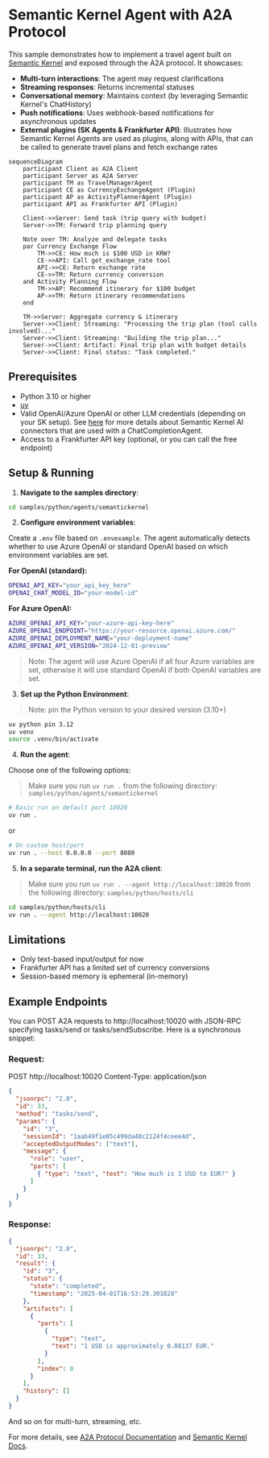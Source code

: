 # Semantic Kernel Agent with A2A Protocol

This sample demonstrates how to implement a travel agent built on [Semantic Kernel](https://github.com/microsoft/semantic-kernel/) and exposed through the A2A protocol. It showcases:

- **Multi-turn interactions**: The agent may request clarifications
- **Streaming responses**: Returns incremental statuses
- **Conversational memory**: Maintains context (by leveraging Semantic Kernel's ChatHistory)
- **Push notifications**: Uses webhook-based notifications for asynchronous updates
- **External plugins (SK Agents & Frankfurter API)**: Illustrates how Semantic Kernel Agents are used as plugins, along with APIs, that can be called to generate travel plans and fetch exchange rates

```mermaid
sequenceDiagram
    participant Client as A2A Client
    participant Server as A2A Server
    participant TM as TravelManagerAgent 
    participant CE as CurrencyExchangeAgent (Plugin)
    participant AP as ActivityPlannerAgent (Plugin)
    participant API as Frankfurter API (Plugin)

    Client->>Server: Send task (trip query with budget)
    Server->>TM: Forward trip planning query

    Note over TM: Analyze and delegate tasks
    par Currency Exchange Flow
        TM->>CE: How much is $100 USD in KRW?
        CE->>API: Call get_exchange_rate tool
        API->>CE: Return exchange rate
        CE->>TM: Return currency conversion
    and Activity Planning Flow
        TM->>AP: Recommend itinerary for $100 budget
        AP->>TM: Return itinerary recommendations
    end

    TM->>Server: Aggregate currency & itinerary
    Server->>Client: Streaming: "Processing the trip plan (tool calls involved)..."
    Server->>Client: Streaming: "Building the trip plan..."
    Server->>Client: Artifact: Final trip plan with budget details
    Server->>Client: Final status: "Task completed."
```

## Prerequisites

- Python 3.10 or higher
- [uv](https://docs.astral.sh/uv/)
- Valid OpenAI/Azure OpenAI or other LLM credentials (depending on your SK setup). See [here](https://learn.microsoft.com/en-us/semantic-kernel/concepts/ai-services/chat-completion/?tabs=csharp-AzureOpenAI%2Cpython-AzureOpenAI%2Cjava-AzureOpenAI&pivots=programming-language-python#creating-a-chat-completion-service) for more details about Semantic Kernel AI connectors that are used with a ChatCompletionAgent.
- Access to a Frankfurter API key (optional, or you can call the free endpoint)

## Setup & Running

1. **Navigate to the samples directory**:

```bash
cd samples/python/agents/semantickernel
```

2. **Configure environment variables**:

Create a `.env` file based on `.envexample`. The agent automatically detects whether to use Azure OpenAI or standard OpenAI based on which environment variables are set.

**For OpenAI (standard):**
```bash
OPENAI_API_KEY="your_api_key_here"
OPENAI_CHAT_MODEL_ID="your-model-id"
```

**For Azure OpenAI:**
```bash
AZURE_OPENAI_API_KEY="your-azure-api-key-here"
AZURE_OPENAI_ENDPOINT="https://your-resource.openai.azure.com/"
AZURE_OPENAI_DEPLOYMENT_NAME="your-deployment-name"
AZURE_OPENAI_API_VERSION="2024-12-01-preview"
```

> Note: The agent will use Azure OpenAI if all four Azure variables are set, otherwise it will use standard OpenAI if both OpenAI variables are set.

3. **Set up the Python Environment**:

> Note: pin the Python version to your desired version (3.10+)

```bash
uv python pin 3.12
uv venv
source .venv/bin/activate
```
4. **Run the agent**:

Choose one of the following options:

> Make sure you run `uv run .` from the following directory: `samples/python/agents/semantickernel`

```bash
# Basic run on default port 10020
uv run .
```
or

```bash
# On custom host/port
uv run . --host 0.0.0.0 --port 8080
```

5. **In a separate terminal, run the A2A client**:

> Make sure you run `uv run . --agent http://localhost:10020` from the following directory: `samples/python/hosts/cli`

```bash
cd samples/python/hosts/cli
uv run . --agent http://localhost:10020
```

## Limitations

- Only text-based input/output for now
- Frankfurter API has a limited set of currency conversions
- Session-based memory is ephemeral (in-memory)

## Example Endpoints

You can POST A2A requests to http://localhost:10020 with JSON-RPC specifying tasks/send or tasks/sendSubscribe. Here is a synchronous snippet:

### Request:

POST http://localhost:10020
Content-Type: application/json

```json
{
  "jsonrpc": "2.0",
  "id": 33,
  "method": "tasks/send",
  "params": {
    "id": "3",
    "sessionId": "1aab49f1e85c499da48c2124f4ceee4d",
    "acceptedOutputModes": ["text"],
    "message": {
      "role": "user",
      "parts": [
        { "type": "text", "text": "How much is 1 USD to EUR?" }
      ]
    }
  }
}
```

### Response:

```json
{
  "jsonrpc": "2.0",
  "id": 33,
  "result": {
    "id": "3",
    "status": {
      "state": "completed",
      "timestamp": "2025-04-01T16:53:29.301828"
    },
    "artifacts": [
      {
        "parts": [
          {
            "type": "text",
            "text": "1 USD is approximately 0.88137 EUR."
          }
        ],
        "index": 0
      }
    ],
    "history": []
  }
}
```

And so on for multi-turn, streaming, etc.

For more details, see [A2A Protocol Documentation](https://google.github.io/A2A/#/documentation) and [Semantic Kernel Docs](https://learn.microsoft.com/en-us/semantic-kernel/get-started/quick-start-guide?pivots=programming-language-python).
